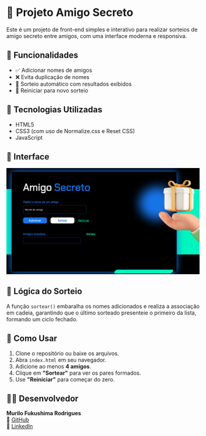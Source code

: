 # 🎁 Projeto Amigo Secreto

Este é um projeto de front-end simples e interativo para realizar sorteios de amigo secreto entre amigos, com uma interface moderna e responsiva.

## 📌 Funcionalidades

- ✅ Adicionar nomes de amigos
- ❌ Evita duplicação de nomes
- 🔁 Sorteio automático com resultados exibidos
- 🔄 Reiniciar para novo sorteio

## 🧠 Tecnologias Utilizadas

- HTML5
- CSS3 (com uso de Normalize.css e Reset CSS)
- JavaScript 

## 📸 Interface

![screenshot](./assets/Screenshot_147.png) 

## 🧠 Lógica do Sorteio

A função `sortear()` embaralha os nomes adicionados e realiza a associação em cadeia, garantindo que o último sorteado presenteie o primeiro da lista, formando um ciclo fechado.

## 🧪 Como Usar

1. Clone o repositório ou baixe os arquivos.
2. Abra `index.html` em seu navegador.
3. Adicione ao menos **4 amigos**.
4. Clique em **"Sortear"** para ver os pares formados.
5. Use **"Reiniciar"** para começar do zero.

## 👨‍💻 Desenvolvedor

**Murilo Fukushima Rodrigues**  
🔗 [GitHub](https://github.com/Murilofuku)  
🔗 [LinkedIn](https://www.linkedin.com/in/murilo-fukushima-rodrigues-729108302/)
